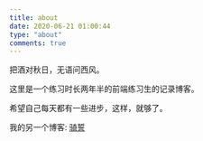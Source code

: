 ```yaml
---
title: about
date: 2020-06-21 01:00:44
type: "about"
comments: true
---
```

把酒对秋日，无语问西风。

这里是一个练习时长两年半的前端练习生的记录博客。

希望自己每天都有一些进步，这样，就够了。

我的另一个博客: [骑誓](http://www.guxuerui.cn)
